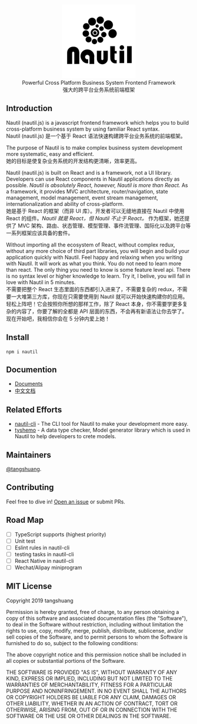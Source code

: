 <div  align="center"><img src="./docs/assets/nautil-logo.png" width="200" height="200"></div>

<div  align="center">Powerful Cross Platform Business System Frontend Framework</div>
<div  align="center">强大的跨平台业务系统前端框架</div>

## Introduction

Nautil (nautil.js) is a javascript frontend framework which helps you to build cross-platform business system by using familiar React syntax.<br>
Nautil (nautil.js) 是一个基于 React 语法快速构建跨平台业务系统的前端框架。

The purpose of Nautil is to make complex business system development more systematic, easy and efficient.<br>
她的目标是使复杂业务系统的开发结构更清晰，效率更高。

Nautil (nautil.js) is built on React and is a framework, not a UI library. Developers can use React components in Nautil applications directly as possible. *Nautil is absolutely React, however, Nautil is more than React.* As a framework, it provides MVC architecture, router/navigation, state management, model management, event stream management, internationalization and ability of cross-platform.<br>
她是基于 React 的框架（而非 UI 库）。开发者可以无缝地直接在 Nautil 中使用 React 的组件。*Nautil 就是 React，但 Nautil 不止于 React。* 作为框架，她还提供了 MVC 架构、路由、状态管理、模型管理、事件流管理、国际化以及跨平台等一系列框架应该具备的套件。

Without importing all the ecosystem of React, without complex redux, without any more choice of third part libraries, you will begin and build your application quickly with Nautil. Feel happy and relaxing when you writing with Nautil. It will work as what you think. You do not need to learn more than react. The only thing you need to know is some feature level api. There is no syntax level or higher knowledge to learn. Try it, I belive, you will fall in love with Nautil in 5 minutes.<br>
不需要把整个 React 生态里面的东西都引入进来了，不需要复杂的 redux，不需要一大堆第三方库，你现在只需要使用到 Nautil 就可以开始快速构建你的应用。轻松上阵吧！它会按照你所想的那样工作，除了 React 本身，你不需要学更多复杂的内容了，你要了解的全都是 API 层面的东西，不会再有新语法让你去学了。现在开始吧，我相信你会在 5 分钟内爱上她！

## Install

```
npm i nautil
```

## Documention

- [Documents](https://nautil.js.org)
- [中文文档](https://www.tangshuang.net/7273.html)

## Related Efforts

- [nautil-cli](https://github.com/tangshuang/nautil-cli) - The CLI tool for Nautil to make your development more easy.
- [tyshemo](https://github.com/tangshuang/tyshemo) - A data type checker, Model generator library which is used in Nautil to help developers to crete models.

## Maintainers

[@tangshuang](https://github.com/tangshuang).

## Contributing

Feel free to dive in! [Open an issue](https://github.com/tangshuang/nautil/issues/new) or submit PRs.

## Road Map

- [ ] TypeScript supports (highest priority)
- [ ] Unit test
- [ ] Eslint rules in nautil-cli
- [ ] testing tasks in nautil-cli
- [ ] React Native in nautil-cli
- [ ] Wechat/Alipay miniprogram

## MIT License

Copyright 2019 tangshuang

Permission is hereby granted, free of charge, to any person obtaining a copy of this software and associated documentation files (the "Software"), to deal in the Software without restriction, including without limitation the rights to use, copy, modify, merge, publish, distribute, sublicense, and/or sell copies of the Software, and to permit persons to whom the Software is furnished to do so, subject to the following conditions:

The above copyright notice and this permission notice shall be included in all copies or substantial portions of the Software.

THE SOFTWARE IS PROVIDED "AS IS", WITHOUT WARRANTY OF ANY KIND, EXPRESS OR IMPLIED, INCLUDING BUT NOT LIMITED TO THE WARRANTIES OF MERCHANTABILITY, FITNESS FOR A PARTICULAR PURPOSE AND NONINFRINGEMENT. IN NO EVENT SHALL THE AUTHORS OR COPYRIGHT HOLDERS BE LIABLE FOR ANY CLAIM, DAMAGES OR OTHER LIABILITY, WHETHER IN AN ACTION OF CONTRACT, TORT OR OTHERWISE, ARISING FROM, OUT OF OR IN CONNECTION WITH THE SOFTWARE OR THE USE OR OTHER DEALINGS IN THE SOFTWARE.
